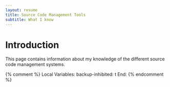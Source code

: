 ```yaml
---
layout: resume
title: Source Code Management Tools
subtitle: What I know
---
```


# Introduction

This page contains information about my knowledge of the different source code management systems.


{% comment %}
Local Variables:
backup-inhibited: t
End:
{% endcomment %}
